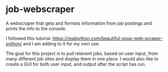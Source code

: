 # job-webscraper
A webscraper that gets and formats information from job postings and prints the info to the console.

I followed this tutorial: https://realpython.com/beautiful-soup-web-scraper-python/ and I am adding to it for my own use.

The goal for this project is to pull relevent jobs, based on user input, from many different job sites and display them in one place. I would also like to create a GUI for both user input, and output after the script has run.
